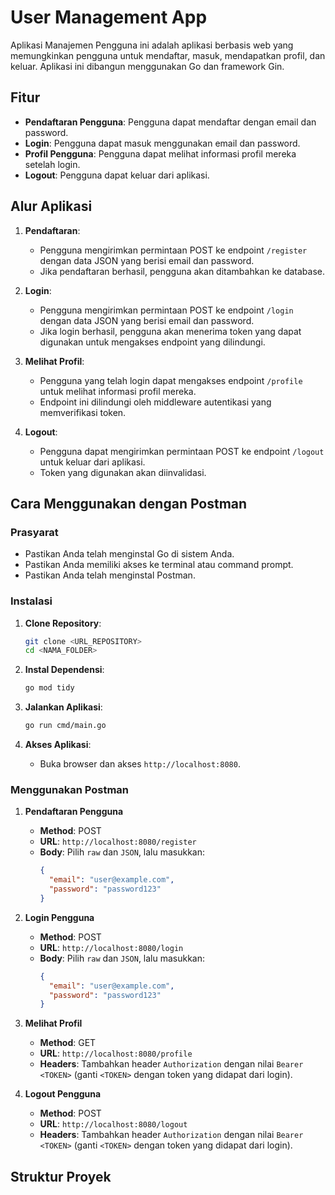 # User Management App

Aplikasi Manajemen Pengguna ini adalah aplikasi berbasis web yang memungkinkan pengguna untuk mendaftar, masuk, mendapatkan profil, dan keluar. Aplikasi ini dibangun menggunakan Go dan framework Gin.

## Fitur

- **Pendaftaran Pengguna**: Pengguna dapat mendaftar dengan email dan password.
- **Login**: Pengguna dapat masuk menggunakan email dan password.
- **Profil Pengguna**: Pengguna dapat melihat informasi profil mereka setelah login.
- **Logout**: Pengguna dapat keluar dari aplikasi.

## Alur Aplikasi

1. **Pendaftaran**:
   - Pengguna mengirimkan permintaan POST ke endpoint `/register` dengan data JSON yang berisi email dan password.
   - Jika pendaftaran berhasil, pengguna akan ditambahkan ke database.

2. **Login**:
   - Pengguna mengirimkan permintaan POST ke endpoint `/login` dengan data JSON yang berisi email dan password.
   - Jika login berhasil, pengguna akan menerima token yang dapat digunakan untuk mengakses endpoint yang dilindungi.

3. **Melihat Profil**:
   - Pengguna yang telah login dapat mengakses endpoint `/profile` untuk melihat informasi profil mereka.
   - Endpoint ini dilindungi oleh middleware autentikasi yang memverifikasi token.

4. **Logout**:
   - Pengguna dapat mengirimkan permintaan POST ke endpoint `/logout` untuk keluar dari aplikasi.
   - Token yang digunakan akan diinvalidasi.

## Cara Menggunakan dengan Postman

### Prasyarat

- Pastikan Anda telah menginstal Go di sistem Anda.
- Pastikan Anda memiliki akses ke terminal atau command prompt.
- Pastikan Anda telah menginstal Postman.

### Instalasi

1. **Clone Repository**:
   ```bash
   git clone <URL_REPOSITORY>
   cd <NAMA_FOLDER>
   ```

2. **Instal Dependensi**:
   ```bash
   go mod tidy
   ```

3. **Jalankan Aplikasi**:
   ```bash
   go run cmd/main.go
   ```

4. **Akses Aplikasi**:
   - Buka browser dan akses `http://localhost:8080`.

### Menggunakan Postman

1. **Pendaftaran Pengguna**
   - **Method**: POST
   - **URL**: `http://localhost:8080/register`
   - **Body**: Pilih `raw` dan `JSON`, lalu masukkan:
     ```json
     {
       "email": "user@example.com",
       "password": "password123"
     }
     ```

2. **Login Pengguna**
   - **Method**: POST
   - **URL**: `http://localhost:8080/login`
   - **Body**: Pilih `raw` dan `JSON`, lalu masukkan:
     ```json
     {
       "email": "user@example.com",
       "password": "password123"
     }
     ```

3. **Melihat Profil**
   - **Method**: GET
   - **URL**: `http://localhost:8080/profile`
   - **Headers**: Tambahkan header `Authorization` dengan nilai `Bearer <TOKEN>` (ganti `<TOKEN>` dengan token yang didapat dari login).

4. **Logout Pengguna**
   - **Method**: POST
   - **URL**: `http://localhost:8080/logout`
   - **Headers**: Tambahkan header `Authorization` dengan nilai `Bearer <TOKEN>` (ganti `<TOKEN>` dengan token yang didapat dari login).

## Struktur Proyek
